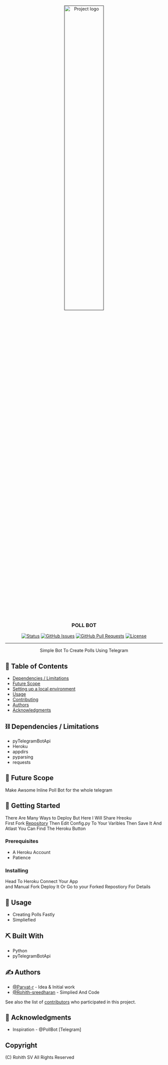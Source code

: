 <p align="center">
  <a href="" rel="noopener">
 <img src="https://Botsuniverse.github.io/favicon.svg" width='50%'alt="Project logo"/></a>
</p>
<h3 align="center">POLL BOT</h3>

<div align="center">
 
  [![Status](https://img.shields.io/badge/status-active-success.svg)]() 
  [![GitHub Issues](https://img.shields.io/github/issues/Botsuniverse/poll-bot)](https://github.com/Botsuniverse/poll-bot)
  [![GitHub Pull Requests](https://img.shields.io/github/issues-pr/Botsuniverse/poll-bot)](https://github.com/Botsuniverse/poll-bot/pulls)
  [![License](https://img.shields.io/badge/license-MIT-blue.svg)](LICENSE.md)

</div>

---

<p align="center"> Simple Bot To Create Polls Using Telegram
    <br> 
</p>

## 📝 Table of Contents

- [Dependencies / Limitations](#limitations)
- [Future Scope](#future_scope)
- [Setting up a local environment](#getting_started)
- [Usage](#usage)
- [Contributing](../CONTRIBUTING.md)
- [Authors](#authors)
- [Acknowledgments](#acknowledgments)

## ⛓️ Dependencies / Limitations <a name = "limitations"></a>
- pyTelegramBotApi
- Heroku
- appdirs
- pyparsing
- requests

## 🚀 Future Scope <a name = "future_scope"></a>
Make Awsome Inline Poll Bot for the whole telegram

## 🏁 Getting Started <a name = "getting_started"></a>
There Are Many Ways to Deploy But Here I Will Share Hreoku<br>
First Fork [Repository](https://github.com/BotsUniverse/poll-bot)
Then Edit Config.py To Your Varibles
Then Save It And Atlast You Can Find The Heroku Button

### Prerequisites
- A Heroku Account
- Patience 

### Installing <a name = "deployment">
Head To Heroku Connect Your App<br>
and Manual Fork Deploy It Or Go to your Forked Repostiory For Details


## 🎈 Usage <a name="usage"></a>
- Creating Polls Fastly
- Simpliefied

## ⛏️ Built With <a name = "tech_stack"></a>
- Python
- pyTelegramBotApi

## ✍️ Authors <a name = "authors"></a>
- [@Parvat-r](https://github.com/parvat-r) - Idea & Initial work
- [@Rohith-sreedharan](https://github.com/rohith-sreedharan) - Simplied And Code

See also the list of [contributors](https://github.com/BotsUniverse/poll-bot/graphs/contributors) 
who participated in this project.

## 🎉 Acknowledgments <a name = "acknowledgments"></a>
- Inspiration - @PollBot [Telegram]

## Copyright
(C) Rohith SV
All Rights Reserved
